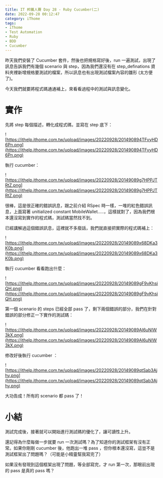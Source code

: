 ```yaml
---
title: IT 邦鐵人賽 Day 28 - Ruby Cucumber(二)
date: 2022-09-28 00:12:47
category: iThome
tags: 
- iThome
- Test Automation
- Ruby
- BDD
- Cucumber
---
```

昨天我們安裝了 Cucumber 套件，然後也把規格寫好後，run 一遍測試，出現了訊息告訴我們有幾個 scenario 與 step，因為我們還沒有在 step_definations 資料夾裡新增規格要測試的檔案，所以訊息也有出現測試檔案內容的雛形 (太方便了)。

<!--more-->

今天我們就要將程式碼通通補上，來看看過程中的測試與訊息變化。

# 實作

先將 step 每個描述，轉化成程式碼，並寫在 step 底下：

![https://ithelp.ithome.com.tw/upload/images/20220928/201490894TFvyHD6Pn.png](https://ithelp.ithome.com.tw/upload/images/20220928/201490894TFvyHD6Pn.png)

執行 cucumber：

![https://ithelp.ithome.com.tw/upload/images/20220928/20149089g7HPPJTRtZ.png](https://ithelp.ithome.com.tw/upload/images/20220928/20149089g7HPPJTRtZ.png)

很棒，這是很正確的錯誤訊息，跟之前介紹 RSpec 時一樣，一堆的紅色錯誤訊息，上面寫著 unitialized constant MobileWallet…..，這樣就對了，因為我們根本還沒寫到實作的程式碼，測試碼當然找不到。

已經講解過這個錯誤訊息，這裡就不多廢話，我們就直接把實際的程式碼補上：

![https://ithelp.ithome.com.tw/upload/images/20220928/20149089x68DKa3K0b.png](https://ithelp.ithome.com.tw/upload/images/20220928/20149089x68DKa3K0b.png)

執行 cucumber 看看跑出什麼：

![https://ithelp.ithome.com.tw/upload/images/20220928/20149089gF9vKhsiQH.png](https://ithelp.ithome.com.tw/upload/images/20220928/20149089gF9vKhsiQH.png)

第一個 scenario 的 steps 已經全部 pass 了，剩下兩個錯誤的部分，我們在針對錯誤的部分修正一下實作的測試碼：

![https://ithelp.ithome.com.tw/upload/images/20220928/20149089AI6uNIW3kX.png](https://ithelp.ithome.com.tw/upload/images/20220928/20149089AI6uNIW3kX.png)

修改好後執行 cucumber ：

![https://ithelp.ithome.com.tw/upload/images/20220928/20149089qtSab3Ajhy.png](https://ithelp.ithome.com.tw/upload/images/20220928/20149089qtSab3Ajhy.png)

大功告成！所有的 scenario 都 pass 了！

# 小結

測試完成後，接著就可以開始進行測試碼的優化了，讓可讀性上升。

還記得為什麼每做一步就要 run 一次測試嗎？為了知道你的測試框架有沒有正常。如果你剛剛 cucumber 後，他跑出一堆 pass ，但你根本還沒寫，這豈不是測試框架出了問題嗎？（可能是小精靈幫我寫完了）

如果沒有發現到這個框架出現了問題，等全部寫完，才 run 第一次，那眼前出現的 pass 是真的 pass 嗎？


